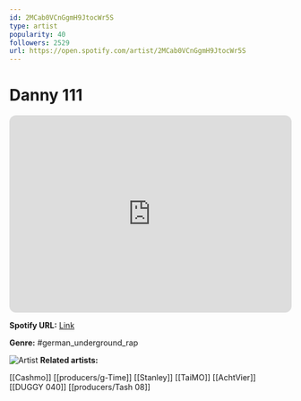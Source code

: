 ```yaml
---
id: 2MCab0VCnGgmH9JtocWr5S
type: artist
popularity: 40
followers: 2529
url: https://open.spotify.com/artist/2MCab0VCnGgmH9JtocWr5S
---
```

# Danny 111

<iframe style="border-radius:12px" src="https://open.spotify.com/embed/artist/2MCab0VCnGgmH9JtocWr5S" width="100%" height="352" frameBorder="0" allowfullscreen="" allow="autoplay; clipboard-write; encrypted-media; fullscreen; picture-in-picture" loading="lazy"></iframe>

**Spotify URL:** [Link](https://open.spotify.com/artist/2MCab0VCnGgmH9JtocWr5S)

**Genre:**  #german_underground_rap

![Artist](https://i.scdn.co/image/ab6761610000e5eb2b5df0008e41caa72b757244)
**Related artists:**

[[Cashmo]]
[[producers/g-Time]]
[[Stanley]]
[[TaiMO]]
[[AchtVier]]
[[DUGGY 040]]
[[producers/Tash 08]]
